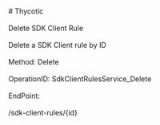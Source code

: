 <br>#     Thycotic</br>
<br>Delete SDK Client Rule</br>
<br>Delete a SDK Client rule by ID</br>
<br>Method: Delete</br>
<br>OperationID: SdkClientRulesService_Delete</br>
<br>EndPoint:</br>
<br>/sdk-client-rules/{id}</br>
